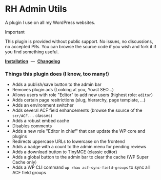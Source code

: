 # RH Admin Utils

A plugin I use on all my WordPress websites.

> [!IMPORTANT]
> This plugin is provided without public support. No issues, no discussions, no accepted PRs.
> You can browse the source code if you wish and fork it if you find something useful.

[**Installation**](./INSTALLATION.md) &nbsp;—&nbsp; [**Changelog**](./CHANGELOG.md)

### Things this plugin does (I know, too many!)

- Adds a publish/save button to the admin bar
- Removes plugin ads (Looking at you, Yoast SEO...)
- Allows users with role "Editor" to add new users (highest role: `editor`)
- Adds certain page resitrictions (slug, hierarchy, page template, ...)
- Adds an environment switcher
- Adds several ACF field enhancements (browse the source of the `scr/ACF...` classes)
- Adds a robust embed cache
- Disables comments
- Adds a new role "Editor in chief" that can update the WP core and plugins
- Redirects uppercase URLs to lowercase on the frontend
- Adds a badge with a count to the admin menu for pending reviews
- Adds a download button to TinyMCE (classic editor)
- Adds a global button to the admin bar to clear the cache (WP Super Cache only)
- Adds a WP CLI command `wp rhau acf-sync-field-groups` to sync all ACF field groups